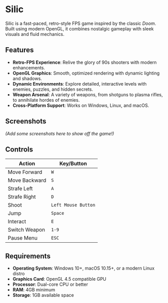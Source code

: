 # Silic

Silic is a fast-paced, retro-style FPS game inspired by the classic *Doom*. Built using modern OpenGL, it combines nostalgic gameplay with sleek visuals and fluid mechanics.

## Features

- **Retro-FPS Experience**: Relive the glory of 90s shooters with modern enhancements.
- **OpenGL Graphics**: Smooth, optimized rendering with dynamic lighting and shadows.
- **Dynamic Environments**: Explore detailed, interactive levels with enemies, puzzles, and hidden secrets.
- **Weapon Arsenal**: A variety of weapons, from shotguns to plasma rifles, to annihilate hordes of enemies.
- **Cross-Platform Support**: Works on Windows, Linux, and macOS.

## Screenshots
*(Add some screenshots here to show off the game!)*

## Controls

| Action        | Key/Button           |
|---------------|----------------------|
| Move Forward  | `W`                 |
| Move Backward | `S`                 |
| Strafe Left   | `A`                 |
| Strafe Right  | `D`                 |
| Shoot         | `Left Mouse Button` |
| Jump          | `Space`             |
| Interact      | `E`                 |
| Switch Weapon | `1-9`               |
| Pause Menu    | `ESC`               |

## Requirements

- **Operating System**: Windows 10+, macOS 10.15+, or a modern Linux distro
- **Graphics Card**: OpenGL 4.5 compatible GPU
- **Processor**: Dual-core CPU or better
- **RAM**: 4GB minimum
- **Storage**: 1GB available space
